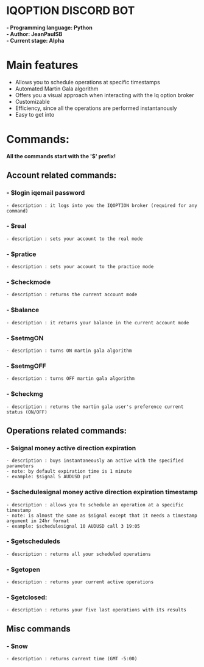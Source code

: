 # IQOPTION DISCORD BOT
**- Programming language: Python**<br>
**- Author: JeanPaulSB**<br>
**- Current stage: Alpha**
# Main features
- Allows you to schedule operations at specific timestamps
- Automated Martin Gala algorithm
- Offers you a visual approach when interacting with the Iq option broker
- Customizable 
- Efficiency, since all the operations are performed instantanously
- Easy to get into

# Commands:
**All the commands start with the '$' prefix!**

## Account related commands:
### - $login iqemail password
    - description : it logs into you the IQOPTION broker (required for any command)
### - $real
    - description : sets your account to the real mode
### - $pratice
    - description : sets your account to the practice mode
### - $checkmode
    - description : returns the current account mode
### - $balance
    - description : it returns your balance in the current account mode
### - $setmgON
    - description : turns ON martin gala algorithm
### - $setmgOFF
    - description : turns OFF martin gala algorithm
### - $checkmg 
    - description : returns the martin gala user's preference current status (ON/OFF)
## Operations related commands:
### - $signal money active direction expiration
    - description : buys instantaneously an active with the specified parameters
    - note: by default expiration time is 1 minute
    - example: $signal 5 AUDUSD put
### - $schedulesignal money active direction expiration timestamp
    - description : allows you to schedule an operation at a specific timestamp
    - note: is almost the same as $signal except that it needs a timestamp argument in 24hr format
    - example: $schedulesignal 10 AUDUSD call 3 19:05
### - $getscheduleds
    - description : returns all your scheduled operations
### - $getopen
    - description : returns your current active operations
### - $getclosed:
    - description : returns your five last operations with its results
## Misc commands
### - $now
    - description : returns current time (GMT -5:00)
